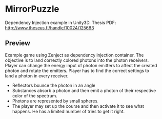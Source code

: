 # MirrorPuzzle
Dependency Injection example in Unity3D. Thesis PDF: http://www.theseus.fi/handle/10024/125683

## Preview

Example game using Zenject as dependency injection container. The objective is to land correctly colored photons into the photon receivers. Player can change the energy input of photon emitters to affect the created photon and rotate the emitters. Player has to find the correct settings to land a photon in every receiver.

-	Reflectors bounce the photon in an angle
-	Substances absorb a photon and then emit a photon of their respective color of the spectrum.
-	Photons are represented by small spheres.
-	The player may set up the course and then activate it to see what happens. He has a limited number of tries to get it right.

